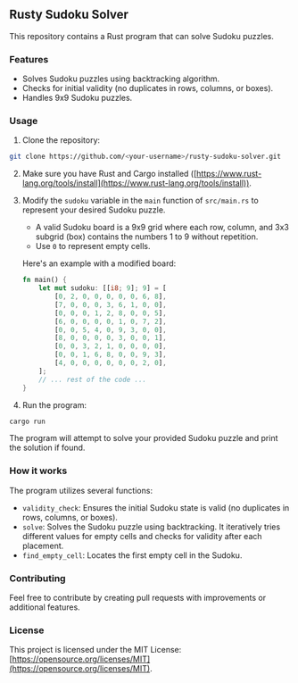 ## Rusty Sudoku Solver

This repository contains a Rust program that can solve Sudoku puzzles.

### Features

* Solves Sudoku puzzles using backtracking algorithm.
* Checks for initial validity (no duplicates in rows, columns, or boxes).
* Handles 9x9 Sudoku puzzles.

### Usage

1. Clone the repository:

```bash
git clone https://github.com/<your-username>/rusty-sudoku-solver.git
```

2. Make sure you have Rust and Cargo installed ([https://www.rust-lang.org/tools/install](https://www.rust-lang.org/tools/install)).

3. Modify the `sudoku` variable in the `main` function of `src/main.rs` to represent your desired Sudoku puzzle. 

   - A valid Sudoku board is a 9x9 grid where each row, column, and 3x3 subgrid (box) contains the numbers 1 to 9 without repetition.
   - Use `0` to represent empty cells.

   Here's an example with a modified board:

   ```rust
   fn main() {
       let mut sudoku: [[i8; 9]; 9] = [
           [0, 2, 0, 0, 0, 0, 0, 6, 8],
           [7, 0, 0, 0, 3, 6, 1, 0, 0],
           [0, 0, 0, 1, 2, 8, 0, 0, 5],
           [6, 0, 0, 0, 0, 1, 0, 7, 2],
           [0, 0, 5, 4, 0, 9, 3, 0, 0],
           [8, 0, 0, 0, 0, 3, 0, 0, 1],
           [0, 0, 3, 2, 1, 0, 0, 0, 0],
           [0, 0, 1, 6, 8, 0, 0, 9, 3],
           [4, 0, 0, 0, 0, 0, 0, 2, 0],
       ];
       // ... rest of the code ...
   }
   ```

4. Run the program:

```bash
cargo run
```

The program will attempt to solve your provided Sudoku puzzle and print the solution if found.

### How it works

The program utilizes several functions:

* `validity_check`: Ensures the initial Sudoku state is valid (no duplicates in rows, columns, or boxes).
* `solve`: Solves the Sudoku puzzle using backtracking. It iteratively tries different values for empty cells and checks for validity after each placement.
* `find_empty_cell`: Locates the first empty cell in the Sudoku.

### Contributing

Feel free to contribute by creating pull requests with improvements or additional features.

### License

This project is licensed under the MIT License: [https://opensource.org/licenses/MIT](https://opensource.org/licenses/MIT).
